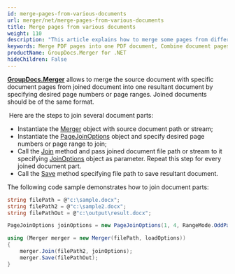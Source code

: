 ```yaml
---
id: merge-pages-from-various-documents
url: merger/net/merge-pages-from-various-documents
title: Merge pages from various documents
weight: 110
description: "This article explains how to merge some pages from different documents into single PDF, DOCX, Excel or PowerPoint document using GroupDocs.Merger for .NET."
keywords: Merge PDF pages into one PDF document, Combine document pages into single document, Merge pages into document using GroupDocs.Merger for .NET
productName: GroupDocs.Merger for .NET
hideChildren: False
---
```

**[GroupDocs.Merger](https://products.groupdocs.com/merger/net)** allows to merge the source document with specific document pages from joined document into one resultant document by specifying desired page numbers or page ranges. Joined documents should be of the same format.

 Here are the steps to join several document parts:

*   Instantiate the [Merger](https://reference.groupdocs.com/merger/net/groupdocs.merger/merger) object with source document path or stream;
*   Instantiate the [PageJoinOptions](https://reference.groupdocs.com/merger/net/groupdocs.merger.domain.options/pagejoinoptions/) object and specify desired page numbers or page range to join;
*   Call the [Join](https://reference.groupdocs.com/merger/net/groupdocs.merger/merger/join/#join_3) method and pass joined document file path or stream to it specifying [JoinOptions](https://reference.groupdocs.com/merger/net/groupdocs.merger.domain.options/joinoptions) object as parameter. Repeat this step for every joined document part.
*   Call the [Save](https://reference.groupdocs.com/merger/net/groupdocs.merger/merger/save/#save_1) method specifying file path to save resultant document.

The following code sample demonstrates how to join document parts:

```csharp
string filePath = @"c:\sample.docx";
string filePath2 = @"c:\sample2.docx";
string filePathOut = @"c:\output\result.docx";

PageJoinOptions joinOptions = new PageJoinOptions(1, 4, RangeMode.OddPages);

using (Merger merger = new Merger(filePath, loadOptions))
{
    merger.Join(filePath2, joinOptions);
    merger.Save(filePathOut);
}
```
